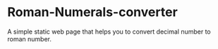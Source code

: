 # Roman-Numerals-converter

A simple static web page that helps you to convert decimal number to roman number.
